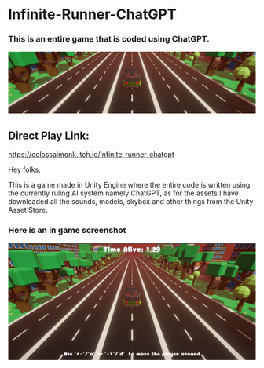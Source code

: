 # Infinite-Runner-ChatGPT
### This is an entire game that is coded using ChatGPT.

![Cover Image](Cover%20Image.png)

## Direct Play Link:
https://colossalmonk.itch.io/infinite-runner-chatgpt

Hey folks,

This is a game made in Unity Engine where the entire code is written using the currently ruling AI system namely ChatGPT, as for the assets I have downloaded all the sounds, models, skybox and other things from the Unity Asset Store.

### Here is an in game screenshot
![Cover Image](InGame%20Screenshot.png)
